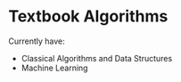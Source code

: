 # Textbook Algorithms

Currently have:
- Classical Algorithms and Data Structures
- Machine Learning
